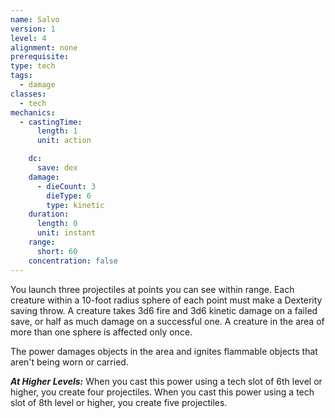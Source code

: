 ```yaml
---
name: Salvo
version: 1
level: 4
alignment: none
prerequisite: 
type: tech
tags:
  - damage
classes:
  - tech
mechanics:
  - castingTime:
      length: 1
      unit: action

    dc:
      save: dex
    damage:
      - dieCount: 3
        dieType: 6
        type: kinetic
    duration:
      length: 0
      unit: instant
    range:
      short: 60
    concentration: false
---
```

You launch three projectiles at points you can see within range. Each creature within a 10-foot radius sphere of each point must make a Dexterity saving throw. A creature takes 3d6 fire and 3d6 kinetic damage on a failed save, or half as much damage on a successful one. A creature in the area of more than one sphere is affected only once.

The power damages objects in the area and ignites flammable objects that aren't being worn or carried.

***__At Higher Levels__:*** When you cast this power using a tech slot of 6th level or higher, you create four projectiles. When you cast this power using a tech slot of 8th level or higher, you create five projectiles.
    